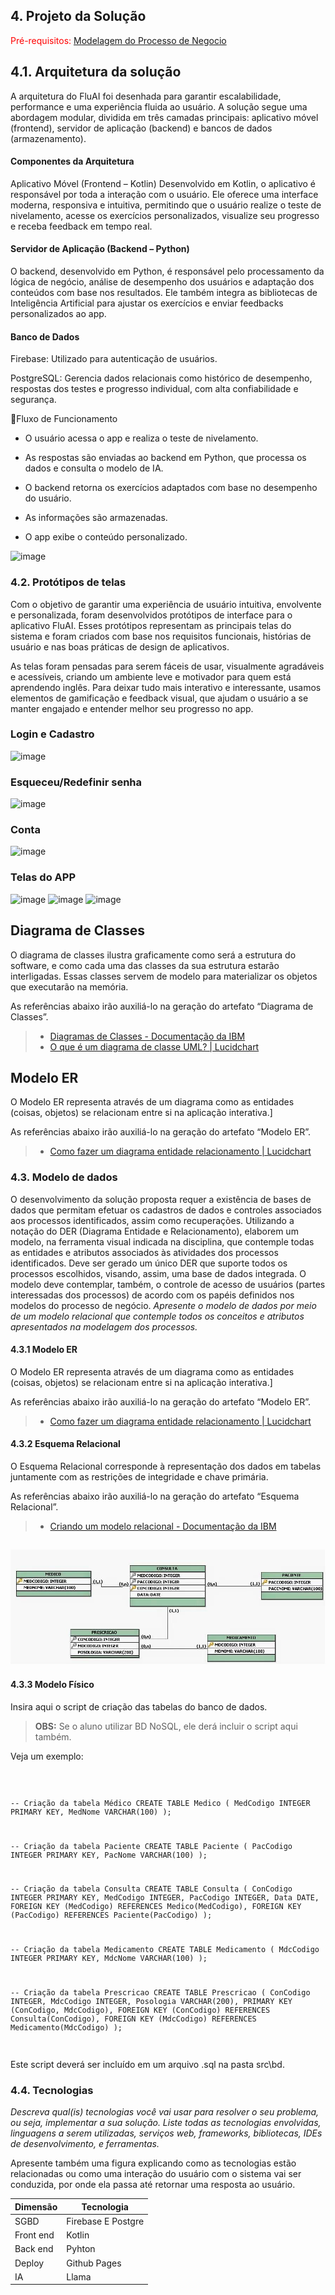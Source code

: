 ## 4. Projeto da Solução

<span style="color:red">Pré-requisitos: <a href="03-Modelagem do Processo de Negocio.md"> Modelagem do Processo de Negocio</a></span>

## 4.1. Arquitetura da solução
A arquitetura do FluAI foi desenhada para garantir escalabilidade, performance e uma experiência fluida ao usuário. A solução segue uma abordagem modular, dividida em três camadas principais: aplicativo móvel (frontend), servidor de aplicação (backend) e bancos de dados (armazenamento).

#### Componentes da Arquitetura
Aplicativo Móvel (Frontend – Kotlin)
Desenvolvido em Kotlin, o aplicativo é responsável por toda a interação com o usuário. Ele oferece uma interface moderna, responsiva e intuitiva, permitindo que o usuário realize o teste de nivelamento, acesse os exercícios personalizados, visualize seu progresso e receba feedback em tempo real.

#### Servidor de Aplicação (Backend – Python)
O backend, desenvolvido em Python, é responsável pelo processamento da lógica de negócio, análise de desempenho dos usuários e adaptação dos conteúdos com base nos resultados. Ele também integra as bibliotecas de Inteligência Artificial para ajustar os exercícios e enviar feedbacks personalizados ao app.

#### Banco de Dados

Firebase: Utilizado para autenticação de usuários.

PostgreSQL: Gerencia dados relacionais como histórico de desempenho, respostas dos testes e progresso individual, com alta confiabilidade e segurança.

🔁Fluxo de Funcionamento
- O usuário acessa o app e realiza o teste de nivelamento.

- As respostas são enviadas ao backend em Python, que processa os dados e consulta o modelo de IA.

- O backend retorna os exercícios adaptados com base no desempenho do usuário.

- As informações são armazenadas.

- O app exibe o conteúdo personalizado.
 
![image](https://github.com/user-attachments/assets/ac068762-39ce-4fa2-a5cc-af50764db57d)

 

### 4.2. Protótipos de telas

Com o objetivo de garantir uma experiência de usuário intuitiva, envolvente e personalizada, foram desenvolvidos protótipos de interface para o aplicativo FluAI. Esses protótipos representam as principais telas do sistema e foram criados com base nos requisitos funcionais, histórias de usuário e nas boas práticas de design de aplicativos.

As telas foram pensadas para serem fáceis de usar, visualmente agradáveis e acessíveis, criando um ambiente leve e motivador para quem está aprendendo inglês. Para deixar tudo mais interativo e interessante, usamos elementos de gamificação e feedback visual, que ajudam o usuário a se manter engajado e entender melhor seu progresso no app.

### Login e Cadastro
![image](https://github.com/user-attachments/assets/8a5b7c93-f020-48e5-a6db-cf3361b1c171)

### Esqueceu/Redefinir senha
![image](https://github.com/user-attachments/assets/5c32af54-a29c-4a82-8024-9d2431ca9d5f)

### Conta
![image](https://github.com/user-attachments/assets/769fe812-0293-493b-b341-dfcef094e5fb)

### Telas do APP
![image](https://github.com/user-attachments/assets/725cd3af-69e7-4d88-8563-dc167ba70eee)
![image](https://github.com/user-attachments/assets/f47a8600-ff0a-42c4-811b-7f4f7bdde4f4)
![image](https://github.com/user-attachments/assets/af356cbf-d84b-4293-90cd-708bb86db90f)




## Diagrama de Classes

O diagrama de classes ilustra graficamente como será a estrutura do software, e como cada uma das classes da sua estrutura estarão interligadas. Essas classes servem de modelo para materializar os objetos que executarão na memória.

As referências abaixo irão auxiliá-lo na geração do artefato “Diagrama de Classes”.

> - [Diagramas de Classes - Documentação da IBM](https://www.ibm.com/docs/pt-br/rational-soft-arch/9.6.1?topic=diagrams-class)
> - [O que é um diagrama de classe UML? | Lucidchart](https://www.lucidchart.com/pages/pt/o-que-e-diagrama-de-classe-uml)

## Modelo ER

O Modelo ER representa através de um diagrama como as entidades (coisas, objetos) se relacionam entre si na aplicação interativa.]

As referências abaixo irão auxiliá-lo na geração do artefato “Modelo ER”.

> - [Como fazer um diagrama entidade relacionamento | Lucidchart](https://www.lucidchart.com/pages/pt/como-fazer-um-diagrama-entidade-relacionamento)


### 4.3. Modelo de dados

O desenvolvimento da solução proposta requer a existência de bases de dados que permitam efetuar os cadastros de dados e controles associados aos processos identificados, assim como recuperações.
Utilizando a notação do DER (Diagrama Entidade e Relacionamento), elaborem um modelo, na ferramenta visual indicada na disciplina, que contemple todas as entidades e atributos associados às atividades dos processos identificados. Deve ser gerado um único DER que suporte todos os processos escolhidos, visando, assim, uma base de dados integrada. O modelo deve contemplar, também, o controle de acesso de usuários (partes interessadas dos processos) de acordo com os papéis definidos nos modelos do processo de negócio.
_Apresente o modelo de dados por meio de um modelo relacional que contemple todos os conceitos e atributos apresentados na modelagem dos processos._

#### 4.3.1 Modelo ER

O Modelo ER representa através de um diagrama como as entidades (coisas, objetos) se relacionam entre si na aplicação interativa.]

As referências abaixo irão auxiliá-lo na geração do artefato “Modelo ER”.

> - [Como fazer um diagrama entidade relacionamento | Lucidchart](https://www.lucidchart.com/pages/pt/como-fazer-um-diagrama-entidade-relacionamento)

#### 4.3.2 Esquema Relacional

O Esquema Relacional corresponde à representação dos dados em tabelas juntamente com as restrições de integridade e chave primária.
 
As referências abaixo irão auxiliá-lo na geração do artefato “Esquema Relacional”.

> - [Criando um modelo relacional - Documentação da IBM](https://www.ibm.com/docs/pt-br/cognos-analytics/10.2.2?topic=designer-creating-relational-model)

![Exemplo de um modelo relacional](images/modeloRelacional.png "Exemplo de Modelo Relacional.")
---


#### 4.3.3 Modelo Físico

Insira aqui o script de criação das tabelas do banco de dados.

> **OBS:** Se o aluno utilizar BD NoSQL, ele derá incluir o script aqui também. 

Veja um exemplo:

<code>

 -- Criação da tabela Médico
CREATE TABLE Medico (
    MedCodigo INTEGER PRIMARY KEY,
    MedNome VARCHAR(100)
);


-- Criação da tabela Paciente
CREATE TABLE Paciente (
    PacCodigo INTEGER PRIMARY KEY,
    PacNome VARCHAR(100)
);

-- Criação da tabela Consulta
CREATE TABLE Consulta (
    ConCodigo INTEGER PRIMARY KEY,
    MedCodigo INTEGER,
    PacCodigo INTEGER,
    Data DATE,
    FOREIGN KEY (MedCodigo) REFERENCES Medico(MedCodigo),
    FOREIGN KEY (PacCodigo) REFERENCES Paciente(PacCodigo)
);

-- Criação da tabela Medicamento
CREATE TABLE Medicamento (
    MdcCodigo INTEGER PRIMARY KEY,
    MdcNome VARCHAR(100)
);

-- Criação da tabela Prescricao
CREATE TABLE Prescricao (
    ConCodigo INTEGER,
    MdcCodigo INTEGER,
    Posologia VARCHAR(200),
    PRIMARY KEY (ConCodigo, MdcCodigo),
    FOREIGN KEY (ConCodigo) REFERENCES Consulta(ConCodigo),
    FOREIGN KEY (MdcCodigo) REFERENCES Medicamento(MdcCodigo)
);

</code>

Este script deverá ser incluído em um arquivo .sql na pasta src\bd.




### 4.4. Tecnologias

_Descreva qual(is) tecnologias você vai usar para resolver o seu problema, ou seja, implementar a sua solução. Liste todas as tecnologias envolvidas, linguagens a serem utilizadas, serviços web, frameworks, bibliotecas, IDEs de desenvolvimento, e ferramentas._

Apresente também uma figura explicando como as tecnologias estão relacionadas ou como uma interação do usuário com o sistema vai ser conduzida, por onde ela passa até retornar uma resposta ao usuário.


| **Dimensão**   | **Tecnologia**  |
| ---            | ---             |
| SGBD           | Firebase E Postgre           |
| Front end      | Kotlin   |
| Back end       | Pyhton|
| Deploy         | Github Pages    |
| IA             | Llama     |
